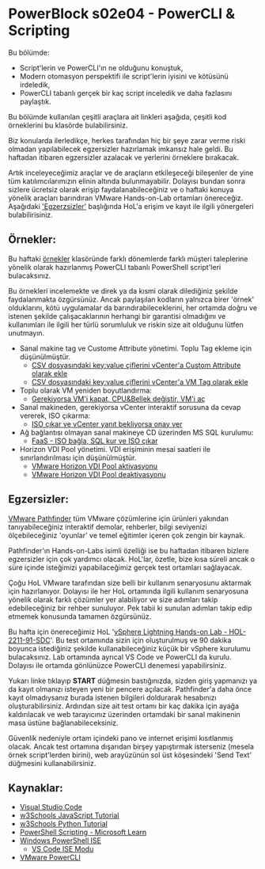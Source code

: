 # PowerBlock s02e04 - PowerCLI & Scripting

Bu bölümde:
- Script'lerin ve PowerCLI'ın ne olduğunu konuştuk,
- Modern otomasyon perspektifi ile script'lerin iyisini ve kötüsünü irdeledik,
- PowerCLI tabanlı gerçek bir kaç script inceledik ve daha fazlasını paylaştık.

Bu bölümde kullanılan çeşitli araçlara ait linkleri aşağıda, çeşitli kod örneklerini bu klasörde bulabilirsiniz.

Biz konularda ilerledikçe, herkes tarafından hiç bir şeye zarar verme riski olmadan yapılabilecek egzersizler hazırlamak imkansız hale geldi. Bu haftadan itibaren egzersizler azalacak ve yerlerini örneklere bırakacak.

Artık inceleyeceğimiz araçlar ve de araçların etkileşeceği bileşenler de yine tüm katılımcılarımızın elinin altında bulunmayabilir. Dolayısı bundan sonra sizlere ücretsiz olarak erişip faydalanabileceğiniz ve o haftaki konuya yönelik araçları barındıran VMware Hands-on-Lab ortamları önereceğiz. Aşağıdaki ['Egzerzsizler'](#egzersizler) başlığında HoL'a erişim ve kayıt ile ilgili yönergeleri bulabilirisiniz.

## Örnekler:
Bu haftaki [örnekler](./Ornekler/) klasöründe farklı dönemlerde farklı müşteri taleplerine yönelik olarak hazırlanmış PowerCLI tabanlı PowerShell script'leri bulacaksınız.

Bu örnekleri incelemekte ve direk ya da kısmi olarak dilediğiniz şekilde faydalanmakta özgürsünüz. Ancak paylaşılan kodların yalnızca birer 'örnek' olduklarını, kötü uygulamalar da barındırabileceklerini, her ortamda doğru ve istenen şekilde çalışacaklarının herhangi bir garantisi olmadığını ve kullanımları ile ilgili her türlü sorumluluk ve riskin size ait olduğunu lütfen unutmayın.

- Sanal makine tag ve Custome Attribute yönetimi. Toplu Tag ekleme için düşünülmüştür.
  - [CSV dosyasındaki key:value çiflerini vCenter'a Custom Attribute olarak ekle](./Ornekler/Append%20vCenter%20Custom%20Attributes%20from%20CSV.ps1)
  - [CSV dosyasındaki key:value çiflerini vCenter'a VM Tag olarak ekle](./Ornekler/Append%20VM%20Tags%20from%20CSV.ps1)
- Toplu olarak VM yeniden boyutlandırma:
  - [Gerekiyorsa VM'i kapat, CPU&Bellek değiştir, VM'i aç](./Ornekler/ResizeVMvms.ps1)
- Sanal makineden, gerekiyorsa vCenter interaktif sorusuna da cevap vererek, ISO çıkarma:
  - [ISO çıkar ve vCenter yanıt bekliyorsa onay ver](./Ornekler/unmountIso%20with%20Answer.ps1)
- Ağ bağlantısı olmayan sanal makineye CD üzerinden MS SQL kurulumu:
  - [FaaS - ISO bağla, SQL kur ve ISO çıkar](./Ornekler/InstallSQLwithExtensibility.ps1)
- Horizon VDI Pool yönetimi. VDI erişiminin mesai saatleri ile sınırlandırılması için düşünülmüştür.
  - [VMware Horizon VDI Pool aktivasyonu](./Ornekler/horizonEnablePool.ps1)
  - [VMware Horizon VDI Pool deaktivasyonu](./Ornekler/horizonDisablePool.ps1)

## Egzersizler:
[VMware Pathfinder](https://pathfinder.vmware.com) tüm VMware çözümlerine için ürünleri yakından tanıyabileceğiniz interaktif demolar, rehberler, bilgi seviyenizi ölçebileceğiniz 'oyunlar' ve temel eğitimler içeren çok zengin bir kaynak.

Pathfinder'ın Hands-on-Labs isimli özelliği ise bu haftadan itibaren bizlere egzersizler için çok yardımcı olacak. HoL'lar, özetle, bize kısa süreli ancak o süre içinde isteğimizi yapabilaceğimiz gerçek test ortamları sağlayacak.

Çoğu HoL VMware tarafından size belli bir kullanım senaryosunu aktarmak için hazırlanıyor. Dolayısı ile her HoL ortamında ilgili kullanım senaryosuna yönelik olarak farklı çözümler yer alabiliyor ve size adımları takip edebileceğiniz bir rehber sunuluyor. Pek tabii ki sunulan adımları takip edip etmemek konusunda tamamen özgürsünüz.

Bu hafta için önereceğimiz HoL '[vSphere Lightning Hands-on Lab - HOL-2211-91-SDC](https://pathfinder.vmware.com/activity/hands_on_with_vsphere_6_7)'. Bu test ortamında sizin için oluşturulmuş ve 90 dakika boyunca istediğiniz şekilde kullanabileceğiniz küçük bir vSphere kurulumu bulacaksınız. Lab ortamında ayrıcal VS Code ve PowerCLI da kurulu. Dolayısı ile ortamda gönlünüzce PowerCLI denemesi yapabilirsiniz.

Yukarı linke tıklayıp **START** düğmesin bastığınızda, sizden giriş yapmanızı ya da kayıt olmanızı isteyen yeni bir pencere açılacak. Pathfinder'a daha önce kayıt olmadıysanız burada istenen bilgileri doldurarak hesabınızı oluşturabilirsiniz. Ardından size ait test ortamı bir kaç dakika için ayağa kaldırılacak ve web tarayıcınız üzerinden ortamdaki bir sanal makinenin masa üstüne bağlanabileceksiniz.

Güvenlik nedeniyle ortam içindeki pano ve internet erişimi kısıtlanmış olacak. Ancak test ortamına dışarıdan birşey yapıştırmak isterseniz (mesela örnek script'lerden birini), web arayüzünün sol üst köşesindeki 'Send Text' düğmesini kullanabilirsiniz. 

## Kaynaklar:
- [Visual Studio Code](https://code.visualstudio.com)
- [w3Schools JavaScript Tutorial](https://www.w3schools.com/js/default.asp)
- [w3Schools Python Tutorial](https://www.w3schools.com/python/default.asp)
- [PowerShell Scripting - Microsoft Learn](https://learn.microsoft.com/tr-tr/powershell/scripting/)
- [Windows PowerShell ISE](https://learn.microsoft.com/tr-tr/powershell/scripting/windows-powershell/ise/introducing-the-windows-powershell-ise?view=powershell-7.2)
   - [VS Code ISE Modu](https://learn.microsoft.com/en-us/powershell/scripting/dev-cross-plat/vscode/how-to-replicate-the-ise-experience-in-vscode?view=powershell-7.2)
- [VMware PowerCLI](https://developer.vmware.com/powercli)